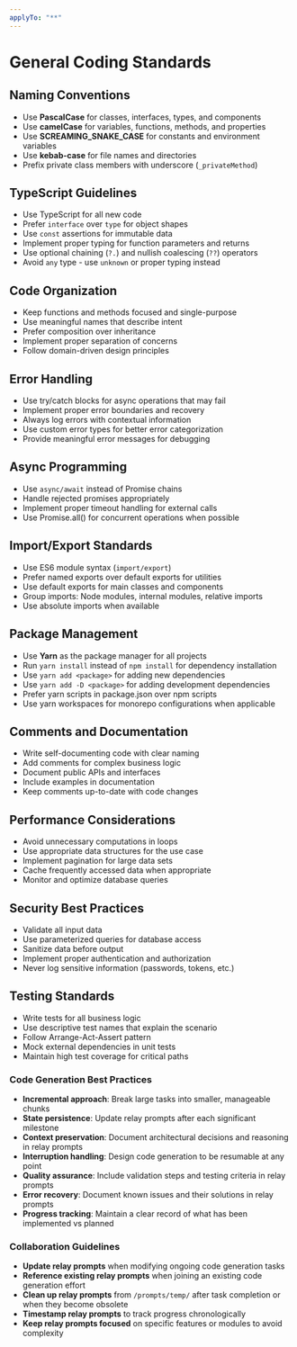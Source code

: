 ```yaml
---
applyTo: "**"
---
```


# General Coding Standards

## Naming Conventions

- Use **PascalCase** for classes, interfaces, types, and components
- Use **camelCase** for variables, functions, methods, and properties
- Use **SCREAMING_SNAKE_CASE** for constants and environment variables
- Use **kebab-case** for file names and directories
- Prefix private class members with underscore (`_privateMethod`)

## TypeScript Guidelines

- Use TypeScript for all new code
- Prefer `interface` over `type` for object shapes
- Use `const` assertions for immutable data
- Implement proper typing for function parameters and returns
- Use optional chaining (`?.`) and nullish coalescing (`??`) operators
- Avoid `any` type - use `unknown` or proper typing instead

## Code Organization

- Keep functions and methods focused and single-purpose
- Use meaningful names that describe intent
- Prefer composition over inheritance
- Implement proper separation of concerns
- Follow domain-driven design principles

## Error Handling

- Use try/catch blocks for async operations that may fail
- Implement proper error boundaries and recovery
- Always log errors with contextual information
- Use custom error types for better error categorization
- Provide meaningful error messages for debugging

## Async Programming

- Use `async/await` instead of Promise chains
- Handle rejected promises appropriately
- Implement proper timeout handling for external calls
- Use Promise.all() for concurrent operations when possible

## Import/Export Standards

- Use ES6 module syntax (`import/export`)
- Prefer named exports over default exports for utilities
- Use default exports for main classes and components
- Group imports: Node modules, internal modules, relative imports
- Use absolute imports when available

## Package Management

- Use **Yarn** as the package manager for all projects
- Run `yarn install` instead of `npm install` for dependency installation
- Use `yarn add <package>` for adding new dependencies
- Use `yarn add -D <package>` for adding development dependencies
- Prefer yarn scripts in package.json over npm scripts
- Use yarn workspaces for monorepo configurations when applicable

## Comments and Documentation

- Write self-documenting code with clear naming
- Add comments for complex business logic
- Document public APIs and interfaces
- Include examples in documentation
- Keep comments up-to-date with code changes

## Performance Considerations

- Avoid unnecessary computations in loops
- Use appropriate data structures for the use case
- Implement pagination for large data sets
- Cache frequently accessed data when appropriate
- Monitor and optimize database queries

## Security Best Practices

- Validate all input data
- Use parameterized queries for database access
- Sanitize data before output
- Implement proper authentication and authorization
- Never log sensitive information (passwords, tokens, etc.)

## Testing Standards

- Write tests for all business logic
- Use descriptive test names that explain the scenario
- Follow Arrange-Act-Assert pattern
- Mock external dependencies in unit tests
- Maintain high test coverage for critical paths

### Code Generation Best Practices

- **Incremental approach**: Break large tasks into smaller, manageable chunks
- **State persistence**: Update relay prompts after each significant milestone
- **Context preservation**: Document architectural decisions and reasoning in relay prompts
- **Interruption handling**: Design code generation to be resumable at any point
- **Quality assurance**: Include validation steps and testing criteria in relay prompts
- **Error recovery**: Document known issues and their solutions in relay prompts
- **Progress tracking**: Maintain a clear record of what has been implemented vs planned

### Collaboration Guidelines

- **Update relay prompts** when modifying ongoing code generation tasks
- **Reference existing relay prompts** when joining an existing code generation effort
- **Clean up relay prompts** from `/prompts/temp/` after task completion or when they become obsolete
- **Timestamp relay prompts** to track progress chronologically
- **Keep relay prompts focused** on specific features or modules to avoid complexity
